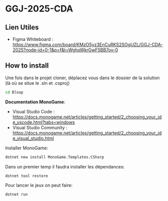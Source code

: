# GGJ-2025-CDA


## Lien Utiles
- Figma Whiteboard : https://www.figma.com/board/KMzO5yz3EnCuRKS2SOgUZL/GGJ-CDA-2025?node-id=0-1&p=f&t=WghsWkrGwF5BB7ov-0

## How to install

Une fois dans le projet cloner, déplacez vous dans le dossier de la solution (là où se situe le .sln et .csproj)
```bash
cd Bloup
```

**Documentation MonoGame**:
- Visual Studio Code : https://docs.monogame.net/articles/getting_started/2_choosing_your_ide_vscode.html?tabs=windows
- Visual Studio Community : https://docs.monogame.net/articles/getting_started/2_choosing_your_ide_visual_studio.html

Installer MonoGame:
```bash
dotnet new install MonoGame.Templates.CSharp
```

Dans un premier temp il faudra installer les dépendances:
```bash
dotnet tool restore
```

Pour lancer le jeux on peut faire:
```bash
dotnet run
```

